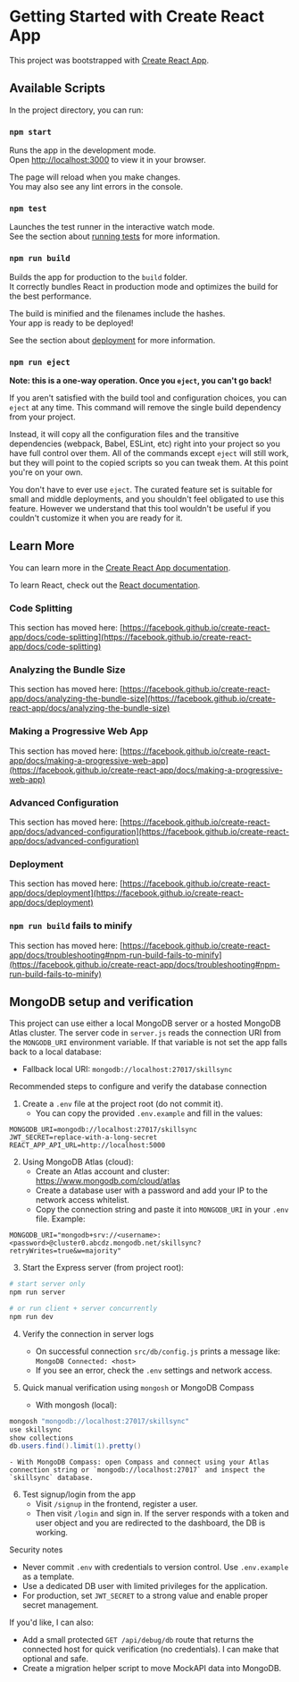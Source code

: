 # Getting Started with Create React App

This project was bootstrapped with [Create React App](https://github.com/facebook/create-react-app).

## Available Scripts

In the project directory, you can run:

### `npm start`

Runs the app in the development mode.\
Open [http://localhost:3000](http://localhost:3000) to view it in your browser.

The page will reload when you make changes.\
You may also see any lint errors in the console.

### `npm test`

Launches the test runner in the interactive watch mode.\
See the section about [running tests](https://facebook.github.io/create-react-app/docs/running-tests) for more information.

### `npm run build`

Builds the app for production to the `build` folder.\
It correctly bundles React in production mode and optimizes the build for the best performance.

The build is minified and the filenames include the hashes.\
Your app is ready to be deployed!

See the section about [deployment](https://facebook.github.io/create-react-app/docs/deployment) for more information.

### `npm run eject`

**Note: this is a one-way operation. Once you `eject`, you can't go back!**

If you aren't satisfied with the build tool and configuration choices, you can `eject` at any time. This command will remove the single build dependency from your project.

Instead, it will copy all the configuration files and the transitive dependencies (webpack, Babel, ESLint, etc) right into your project so you have full control over them. All of the commands except `eject` will still work, but they will point to the copied scripts so you can tweak them. At this point you're on your own.

You don't have to ever use `eject`. The curated feature set is suitable for small and middle deployments, and you shouldn't feel obligated to use this feature. However we understand that this tool wouldn't be useful if you couldn't customize it when you are ready for it.

## Learn More

You can learn more in the [Create React App documentation](https://facebook.github.io/create-react-app/docs/getting-started).

To learn React, check out the [React documentation](https://reactjs.org/).

### Code Splitting

This section has moved here: [https://facebook.github.io/create-react-app/docs/code-splitting](https://facebook.github.io/create-react-app/docs/code-splitting)

### Analyzing the Bundle Size

This section has moved here: [https://facebook.github.io/create-react-app/docs/analyzing-the-bundle-size](https://facebook.github.io/create-react-app/docs/analyzing-the-bundle-size)

### Making a Progressive Web App

This section has moved here: [https://facebook.github.io/create-react-app/docs/making-a-progressive-web-app](https://facebook.github.io/create-react-app/docs/making-a-progressive-web-app)

### Advanced Configuration

This section has moved here: [https://facebook.github.io/create-react-app/docs/advanced-configuration](https://facebook.github.io/create-react-app/docs/advanced-configuration)

### Deployment

This section has moved here: [https://facebook.github.io/create-react-app/docs/deployment](https://facebook.github.io/create-react-app/docs/deployment)

### `npm run build` fails to minify

This section has moved here: [https://facebook.github.io/create-react-app/docs/troubleshooting#npm-run-build-fails-to-minify](https://facebook.github.io/create-react-app/docs/troubleshooting#npm-run-build-fails-to-minify)

## MongoDB setup and verification

This project can use either a local MongoDB server or a hosted MongoDB Atlas cluster. The server code in `server.js` reads the connection URI from the `MONGODB_URI` environment variable. If that variable is not set the app falls back to a local database:

- Fallback local URI: `mongodb://localhost:27017/skillsync`

Recommended steps to configure and verify the database connection

1. Create a `.env` file at the project root (do not commit it).
	- You can copy the provided `.env.example` and fill in the values:

```properties
MONGODB_URI=mongodb://localhost:27017/skillsync
JWT_SECRET=replace-with-a-long-secret
REACT_APP_API_URL=http://localhost:5000
```

2. Using MongoDB Atlas (cloud):
	- Create an Atlas account and cluster: https://www.mongodb.com/cloud/atlas
	- Create a database user with a password and add your IP to the network access whitelist.
	- Copy the connection string and paste it into `MONGODB_URI` in your `.env` file. Example:

```properties
MONGODB_URI="mongodb+srv://<username>:<password>@cluster0.abcdz.mongodb.net/skillsync?retryWrites=true&w=majority"
```

3. Start the Express server (from project root):

```powershell
# start server only
npm run server

# or run client + server concurrently
npm run dev
```

4. Verify the connection in server logs
	- On successful connection `src/db/config.js` prints a message like:
	  `MongoDB Connected: <host>`
	- If you see an error, check the `.env` settings and network access.

5. Quick manual verification using `mongosh` or MongoDB Compass
	- With mongosh (local):

```powershell
mongosh "mongodb://localhost:27017/skillsync"
use skillsync
show collections
db.users.find().limit(1).pretty()
```

	- With MongoDB Compass: open Compass and connect using your Atlas connection string or `mongodb://localhost:27017` and inspect the `skillsync` database.

6. Test signup/login from the app
	- Visit `/signup` in the frontend, register a user.
	- Then visit `/login` and sign in. If the server responds with a token and user object and you are redirected to the dashboard, the DB is working.

Security notes

- Never commit `.env` with credentials to version control. Use `.env.example` as a template.
- Use a dedicated DB user with limited privileges for the application.
- For production, set `JWT_SECRET` to a strong value and enable proper secret management.

If you'd like, I can also:

- Add a small protected `GET /api/debug/db` route that returns the connected host for quick verification (no credentials). I can make that optional and safe.
- Create a migration helper script to move MockAPI data into MongoDB.
